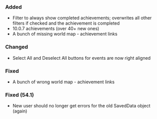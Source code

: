<p><h3>Added</h3></p>
<ul>
<li>Filter to always show completed achievements; overwrites all other filters if checked and the achievement is completed</li>
<li>10.0.7 achievements (over 40+ new ones)</li>
<li>A bunch of missing world map - achievement links</li>
</ul>
<p><h3>Changed</h3></p>
<ul>
<li>Select All and Deselect All buttons for events are now right aligned</li>
</ul>
<p><h3>Fixed</h3></p>
<ul>
<li>A bunch of wrong world map - achievement links</li>
</ul>
<p><h3>Fixed (54.1)</h3></p>
<ul>
<li>New user should no longer get errors for the old SavedData object (again)</li>
</ul>
